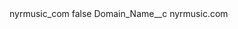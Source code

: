 <?xml version="1.0" encoding="UTF-8"?>
<CustomMetadata xmlns="http://soap.sforce.com/2006/04/metadata" xmlns:xsi="http://www.w3.org/2001/XMLSchema-instance" xmlns:xsd="http://www.w3.org/2001/XMLSchema">
    <label>nyrmusic_com</label>
    <protected>false</protected>
    <values>
        <field>Domain_Name__c</field>
        <value xsi:type="xsd:string">nyrmusic.com</value>
    </values>
</CustomMetadata>
